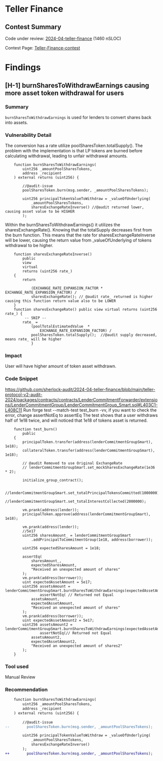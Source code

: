 # Teller Finance

## Contest Summary

Code under review: [2024-04-teller-finance](https://github.com/sherlock-audit/2024-04-teller-finance-judging/issues) (1460 nSLOC)

Contest Page: [Teller-Finance-contest](https://audits.sherlock.xyz/contests/295)


# Findings

## [H-1] burnSharesToWithdrawEarnings causing more asset token withdrawal for users
### Summary

`burnSharesToWithdrawEarnings` is used for lenders to convert shares back into assets.

### Vulnerability Detail
The conversion has a rate utilize poolSharesToken.totalSupply(). The problem with the implementation is that LP tokens are burned before calculating withdrawal, leading to unfair withdrawal amounts.
```solidity
    function burnSharesToWithdrawEarnings(
        uint256 _amountPoolSharesTokens,
        address _recipient
    ) external returns (uint256) {
      
        //@audit-issue
        poolSharesToken.burn(msg.sender, _amountPoolSharesTokens);

        uint256 principalTokenValueToWithdraw = _valueOfUnderlying(
            _amountPoolSharesTokens,
            sharesExchangeRateInverse() //@audit returned lower, causing asset value to be HIGHER
        );
```
Within the burnSharesToWithdrawEarnings() it utilizes the sharesExchangeRate(). Knowing that the totalSupply decreases first from the burn function. This means that the rate for sharesExchangeRateInverse will be lower, causing the return value from _valueOfUnderlying of tokens withdrawal to be higher.
```solidity
    function sharesExchangeRateInverse()
        public
        view
        virtual
        returns (uint256 rate_)
    {
        return

            (EXCHANGE_RATE_EXPANSION_FACTOR * EXCHANGE_RATE_EXPANSION_FACTOR) /
            sharesExchangeRate(); // @audit rate_ returned is higher causing this function return value also to be LOWER
    }
    function sharesExchangeRate() public view virtual returns (uint256 rate_) {
         -- SNIP --
        rate_ =
            (poolTotalEstimatedValue  *
                EXCHANGE_RATE_EXPANSION_FACTOR) /
            poolSharesToken.totalSupply();  //@audit supply decreased, means rate_ will be higher
            }
```
### Impact
User will have higher amount of token asset withdrawn.

### Code Snippet
https://github.com/sherlock-audit/2024-04-teller-finance/blob/main/teller-protocol-v2-audit-2024/packages/contracts/contracts/LenderCommitmentForwarder/extensions/LenderCommitmentGroup/LenderCommitmentGroup_Smart.sol#L403C1-L408C11
Run forge test --match-test test_burn -vv, if you want to check the error, change assertNotEq to assertEq
The test shows that a user withdraws half of 1e18 twice, and will noticed that 1e18 of tokens asset is returned.
```solidity
    function test_burn()
        public
    {
        principalToken.transfer(address(lenderCommitmentGroupSmart), 1e18);
        collateralToken.transfer(address(lenderCommitmentGroupSmart), 1e18);

        // @audit Removed to use Original ExchangeRate
        // lenderCommitmentGroupSmart.set_mockSharesExchangeRate(1e36 * 2);

        initialize_group_contract();

        //lenderCommitmentGroupSmart.set_totalPrincipalTokensCommitted(1000000);
        //lenderCommitmentGroupSmart.set_totalInterestCollected(2000000);

        vm.prank(address(lender));
        principalToken.approve(address(lenderCommitmentGroupSmart), 1e18);

        vm.prank(address(lender));
        //5e17
        uint256 sharesAmount_ = lenderCommitmentGroupSmart
            .addPrincipalToCommitmentGroup(1e18, address(borrower));

        uint256 expectedSharesAmount = 1e18;

        assertEq(
            sharesAmount_,
            expectedSharesAmount,
            "Received an unexpected amount of shares"
        );
        vm.prank(address(borrower));
        uint expectedAssetAmount = 5e17;
        uint256 assetsAmount = lenderCommitmentGroupSmart.burnSharesToWithdrawEarnings(expectedAssetAmount,address(borrower));
                assertNotEq( // Returned not Equal
            assetsAmount,
            expectedAssetAmount,
            "Received an unexpected amount of shares"
        );
        vm.prank(address(borrower));
        uint expectedAssetAmount2 = 5e17;
        uint256 assetsAmount2 = lenderCommitmentGroupSmart.burnSharesToWithdrawEarnings(expectedAssetAmount,address(borrower));
                assertNotEq(// Returned not Equal
            assetsAmount2,
            expectedAssetAmount2,
            "Received an unexpected amount of shares2"
        );
    }
```
### Tool used
Manual Review

### Recommendation
```diff
    function burnSharesToWithdrawEarnings(
        uint256 _amountPoolSharesTokens,
        address _recipient
    ) external returns (uint256) {
      
        //@audit-issue
--        poolSharesToken.burn(msg.sender, _amountPoolSharesTokens);

        uint256 principalTokenValueToWithdraw = _valueOfUnderlying(
            _amountPoolSharesTokens,
            sharesExchangeRateInverse()
        );
++        poolSharesToken.burn(msg.sender, _amountPoolSharesTokens);
```